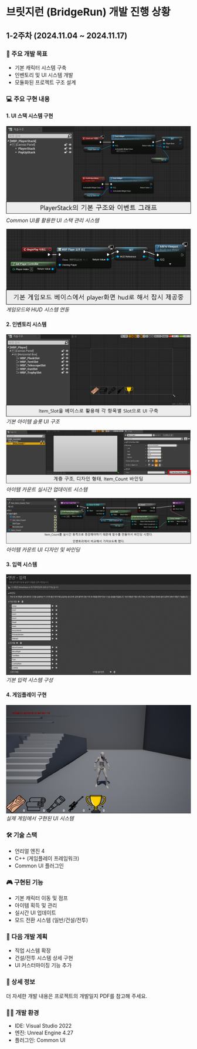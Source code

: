 # 브릿지런 (BridgeRun) 개발 진행 상황
## 1-2주차 (2024.11.04 ~ 2024.11.17)

### 🎯 주요 개발 목표
- 기본 캐릭터 시스템 구축
- 인벤토리 및 UI 시스템 개발
- 모듈화된 프로젝트 구조 설계

### 💻 주요 구현 내용

#### 1. UI 스택 시스템 구현
![PlayerStack 구조](./images/sprint1/ui_player_stack_structure.png)
*Common UI를 활용한 UI 스택 관리 시스템*

![HUD 연동](./images/sprint1/ui_hud_gamemode_setup.png)
*게임모드와 HUD 시스템 연동*

#### 2. 인벤토리 시스템
![아이템 슬롯 구조](./images/sprint1/ui_inventory_slot_layout.png)
*기본 아이템 슬롯 UI 구조*

![실시간 카운트](./images/sprint1/ui_item_count_binding.png)
*아이템 카운트 실시간 업데이트 시스템*

![아이템 카운트 디자인](./images/sprint1/ui_item_count_blueprint.png)
*아이템 카운트 UI 디자인 및 바인딩*

#### 3. 입력 시스템
![입력 매핑](./images/sprint1/input_system_mapping.png)
*기본 입력 시스템 구성*

#### 4. 게임플레이 구현
![인게임 구현](./images/sprint1/ingame_inventory_ui.png)
*실제 게임에서 구현된 UI 시스템*

### 🛠 기술 스택
- 언리얼 엔진 4
- C++ (게임플레이 프레임워크)
- Common UI 플러그인

### 🎮 구현된 기능
- 기본 캐릭터 이동 및 점프
- 아이템 획득 및 관리
- 실시간 UI 업데이트
- 모드 전환 시스템 (일반/건설/전투)

### 📝 다음 개발 계획
- 직업 시스템 확장
- 건설/전투 시스템 상세 구현
- UI 커스터마이징 기능 추가

### 📖 상세 정보
더 자세한 개발 내용은 프로젝트의 개발일지 PDF를 참고해 주세요.

### 👨‍💻 개발 환경
- IDE: Visual Studio 2022
- 엔진: Unreal Engine 4.27
- 플러그인: Common UI
